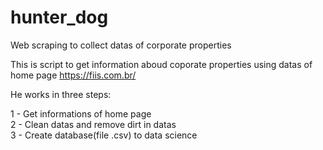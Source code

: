 # hunter_dog
Web scraping to collect datas of corporate properties

This is script to get information aboud coporate properties using datas of home page  https://fiis.com.br/

He works in three steps:

1 - Get informations of home page<br>
2 - Clean datas and remove dirt in datas<br> 
3 - Create database(file .csv) to data science<br>


